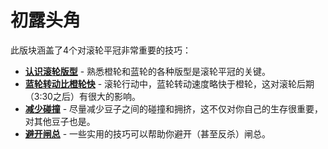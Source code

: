 # 初露头角

此版块涵盖了4个对滚轮平冠非常重要的技巧：

* [**认识滚轮版型**](./learning-the-rolls.zh.md) - 熟悉橙轮和蓝轮的各种版型是滚轮平冠的关键。
* [**蓝轮转动比橙轮快**](./blue-spins-faster-than-orange.zh.md) - 滚轮行动中，蓝轮转动速度略快于橙轮，这对滚轮后期（3:30之后）有很大的影响。
* [**减少碰撞**](./reducing-desync.zh.md) - 尽量减少豆子之间的碰撞和拥挤，这不仅对你自己的生存很重要，对其他豆子也是。
* [**避开闸总**](./avoiding-griefers.zh.md) - 一些实用的技巧可以帮助你避开（甚至反杀）闸总。
